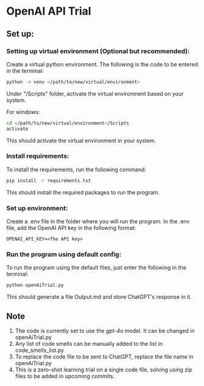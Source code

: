 # OpenAI API Trial

## Set up:

### Setting up virtual environment (Optional but recommended):
Create a virtual python environment. The following is the code to be entered in the terminal:

```bash
python -m venv </path/to/new/virtual/environment>
```

Under "/Scripts" folder, activate the virtual environment based on your system.

For windows:
```bash
cd </path/to/new/virtual/environment>/Scripts
activate
```

This should activate the virtual environment in your system.

### Install requirements:

To install the requirements, run the following command:
```bash
pip install -r requirements.txt
```

This should install the required packages to run the program.

### Set up environment:

Create a .env file in the folder where you will run the program. In the .env file, add the OpenAI API key in the following format: 
```
OPENAI_API_KEY=<The API key>
```

### Run the program using default config:
To run the program using the default files, just enter the following in the terminal:

```bash
python openAiTrial.py
```

This should generate a file Output.md and store ChatGPT's response in it.


## Note
1. The code is currently set to use the _gpt-4o_ model. It can be changed in openAiTrial.py
2. Any list of code smells can be manually added to the list in code_smells_list.py
3. To replace the code file to be sent to ChatGPT, replace the file name in openAiTrial.py
4. This is a zero-shot learning trial on a single code file, solving using zip files to be added in upcoming commits.